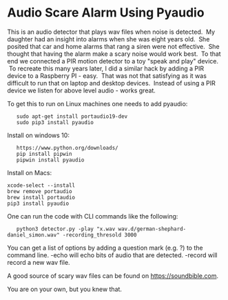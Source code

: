 Audio Scare Alarm Using Pyaudio
===============================
This is an audio detector that plays wav files when noise is detected.  My daughter had an insight into alarms when she was eight years old.  She posited that car and home alarms that rang a siren were not effective.  She thought that having the alarm make a scary noise would work best.  To that end we connected a PIR motion detector to a toy "speak and play" device.  To recreate this many years later, I did a similar hack by adding a PIR device to a Raspberry PI - easy.  That was not that satisfying as it was difficult to run that on laptop and desktop devices.  Instead of using a PIR device we listen for above level audio - works great.

To get this to run on Linux machines one needs to add pyaudio:
```
   sudo apt-get install portaudio19-dev
   sudo pip3 install pyaudio
```
Install on windows 10:
```
   https://www.python.org/downloads/
   pip install pipwin
   pipwin install pyaudio
```
Install on Macs:
```
xcode-select --install
brew remove portaudio
brew install portaudio
pip3 install pyaudio
```
One can run the code with CLI commands like the following:
```
   python3 detector.py -play "x.wav wav.d/german-shephard-daniel_simon.wav" -recording_thresold 3000 
```
You can get a list of options by adding a question mark (e.g. ?) to the command line.  -echo will echo bits of audio that are detected.  -record will record a new wav file.

A good source of scary wav files can be found on https://soundbible.com.

You are on your own, but you knew that.
